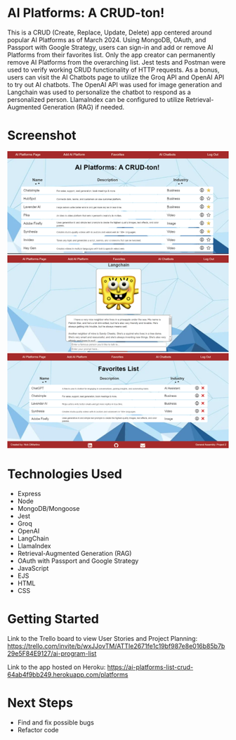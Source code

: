 # AI Platforms: A CRUD-ton!
This is a CRUD (Create, Replace, Update, Delete) app centered around popular AI Platforms as of March 2024. Using MongoDB, OAuth, and Passport with Google Strategy, users can sign-in and add or remove AI Platforms from their favorites list.  Only the app creator can permanently remove AI Platforms from the overarching list.  Jest tests and Postman were used to verify working CRUD functionality of HTTP requests.  As a bonus, users can visit the AI Chatbots page to utilize the Groq API and OpenAI API to try out AI chatbots.  The OpenAI API was used for image generation and Langchain was used to personalize the chatbot to respond as a personalized person.  LlamaIndex can be configured to utilize Retrieval-Augmented Generation (RAG) if needed.

# Screenshot

<img src="./imgs/front-page.png">
<img src="./imgs/chatbot-page.png">
<img src="./imgs/favorites-page.png">

# Technologies Used

- Express
- Node
- MongoDB/Mongoose
- Jest
- Groq
- OpenAI
- LangChain
- LlamaIndex
- Retrieval-Augmented Generation (RAG)
- OAuth with Passport and Google Strategy
- JavaScript
- EJS
- HTML
- CSS

# Getting Started

Link to the Trello board to view User Stories and Project Planning:
https://trello.com/invite/b/wxJJovTM/ATTIe2671fe1c19bf987e8e016b85b7b29e5F84E9127/ai-program-list

Link to the app hosted on Heroku:
https://ai-platforms-list-crud-64ab4f9bb249.herokuapp.com/platforms

# Next Steps

- Find and fix possible bugs
- Refactor code
